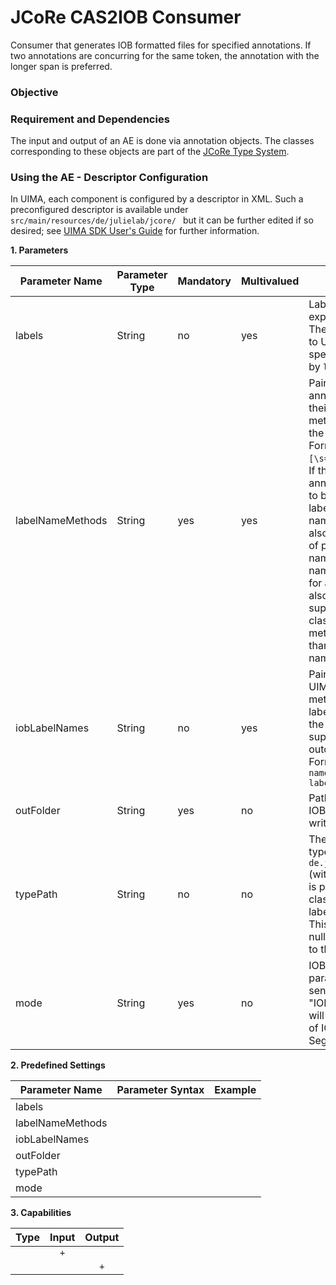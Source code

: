 # JCoRe CAS2IOB Consumer
Consumer that generates IOB formatted files for specified annotations.
If two annotations are concurring for the same token, the annotation with the longer span is preferred.

### Objective


### Requirement and Dependencies
 The input and output of an AE is done via annotation objects. The classes corresponding to these objects are part of the [JCoRe Type System](https://github.com/JULIELab/jcore-base/tree/master/jcore-types).

### Using the AE - Descriptor Configuration
 In UIMA, each component is configured by a descriptor in XML. Such a preconfigured descriptor is available under `src/main/resources/de/julielab/jcore/ ` but it can be further edited if so desired; see [UIMA SDK User's Guide](https://uima.apache.org/downloads/releaseDocs/2.1.0-incubating/docs/html/tools/tools.html#ugr.tools.cde) for further information.

**1. Parameters**

| Parameter Name | Parameter Type | Mandatory | Multivalued | Description |
|----------------|----------------|-----------|-------------|-------------|
| labels | String | no | yes | Labels not to be expoted into IOB format. These are no references to UIMA types but to specific labels acquired by ```labelNameMethods```. |
| labelNameMethods| String | yes | yes | Pairs of UIMA-annotation-types and their corresponding method for extracting the annotation label. Format: `<objName>[\s=/\\|]<method Name>`. If the name of the annotation class itself is to be being used as label, only the class name is expected: <objName>. You also may specify a mix of pairs and single class names. If you give the name extracting method for a class and have also specified its superclass as a single class name, the given method is used rather than the superclass name. |
| iobLabelNames | String | no | yes | Pairs of label names in UIMA (aquired by the methods given in labelNameMethods) and the name the label is supposed to get in the outcoming IOB file. Format: `<UIMA label name>[\s=/\\|]<IOB label name>` |
| outFolder | String | yes | no | Path to folder where IOB-files should be written to. |
| typePath | String | no | no | The path of the UIMA types, e.g. ```de.julielab.jcore.``` (with terminating "."!). It is prepended to the class names in labelNameMethods. This parameter may be null which is equivalent to the empty String "". |
| mode | String | yes | no | IOB or IO mode. The parameter is not case sensitiv, thus "iob" or "IOB" works both and will result in a sequence of IOBTokens (object of SegmentationEvaluator). |


**2. Predefined Settings**

| Parameter Name | Parameter Syntax | Example |
|----------------|------------------|---------|
| labels |  |  |
| labelNameMethods |  |  |
| iobLabelNames |  |  |
| outFolder |  |  |
| typePath |  |  |
| mode |  |  |

**3. Capabilities**

| Type | Input | Output |
|------|:-----:|:------:|
|  | `+` |  |
|  |  | `+` |
